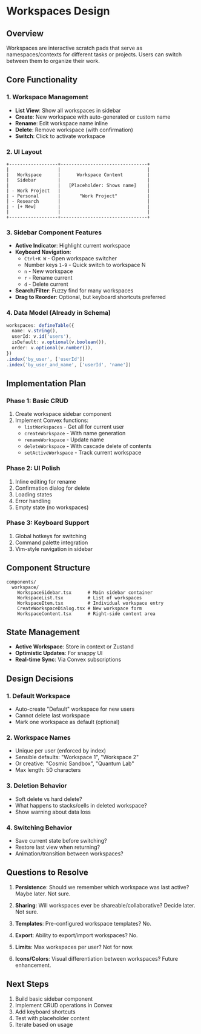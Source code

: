 # Workspaces Design

## Overview
Workspaces are interactive scratch pads that serve as namespaces/contexts for different tasks or projects. Users can switch between them to organize their work.

## Core Functionality

### 1. Workspace Management
- **List View**: Show all workspaces in sidebar
- **Create**: New workspace with auto-generated or custom name
- **Rename**: Edit workspace name inline
- **Delete**: Remove workspace (with confirmation)
- **Switch**: Click to activate workspace

### 2. UI Layout
```
+------------------+--------------------------------+
|                  |                                |
|   Workspace      |      Workspace Content         |
|   Sidebar        |                                |
|                  |   [Placeholder: Shows name]    |
| - Work Project   |                                |
| - Personal       |       "Work Project"           |
| - Research       |                                |
| - [+ New]        |                                |
|                  |                                |
+------------------+--------------------------------+
```

### 3. Sidebar Component Features
- **Active Indicator**: Highlight current workspace
- **Keyboard Navigation**: 
  - `Ctrl+K W` - Open workspace switcher
  - Number keys `1-9` - Quick switch to workspace N
  - `n` - New workspace
  - `r` - Rename current
  - `d` - Delete current
- **Search/Filter**: Fuzzy find for many workspaces
- **Drag to Reorder**: Optional, but keyboard shortcuts preferred

### 4. Data Model (Already in Schema)
```typescript
workspaces: defineTable({
  name: v.string(),
  userId: v.id('users'),
  isDefault: v.optional(v.boolean()),
  order: v.optional(v.number()),
})
.index('by_user', ['userId'])
.index('by_user_and_name', ['userId', 'name'])
```

## Implementation Plan

### Phase 1: Basic CRUD
1. Create workspace sidebar component
2. Implement Convex functions:
   - `listWorkspaces` - Get all for current user
   - `createWorkspace` - With name generation
   - `renameWorkspace` - Update name
   - `deleteWorkspace` - With cascade delete of contents
   - `setActiveWorkspace` - Track current workspace

### Phase 2: UI Polish
1. Inline editing for rename
2. Confirmation dialog for delete
3. Loading states
4. Error handling
5. Empty state (no workspaces)

### Phase 3: Keyboard Support
1. Global hotkeys for switching
2. Command palette integration
3. Vim-style navigation in sidebar

## Component Structure
```
components/
  workspace/
    WorkspaceSidebar.tsx      # Main sidebar container
    WorkspaceList.tsx         # List of workspaces
    WorkspaceItem.tsx         # Individual workspace entry
    CreateWorkspaceDialog.tsx # New workspace form
    WorkspaceContent.tsx      # Right-side content area
```

## State Management
- **Active Workspace**: Store in context or Zustand
- **Optimistic Updates**: For snappy UI
- **Real-time Sync**: Via Convex subscriptions

## Design Decisions

### 1. Default Workspace
- Auto-create "Default" workspace for new users
- Cannot delete last workspace
- Mark one workspace as default (optional)

### 2. Workspace Names
- Unique per user (enforced by index)
- Sensible defaults: "Workspace 1", "Workspace 2"
- Or creative: "Cosmic Sandbox", "Quantum Lab"
- Max length: 50 characters

### 3. Deletion Behavior
- Soft delete vs hard delete?
- What happens to stacks/cells in deleted workspace?
- Show warning about data loss

### 4. Switching Behavior
- Save current state before switching?
- Restore last view when returning?
- Animation/transition between workspaces?

## Questions to Resolve

1. **Persistence**: Should we remember which workspace was last active?
Maybe later. Not sure.

2. **Sharing**: Will workspaces ever be shareable/collaborative?
Decide later. Not sure.

3. **Templates**: Pre-configured workspace templates?
No.

4. **Export**: Ability to export/import workspaces?
No.

5. **Limits**: Max workspaces per user?
Not for now.

6. **Icons/Colors**: Visual differentiation between workspaces?
Future enhancement.

## Next Steps
1. Build basic sidebar component
2. Implement CRUD operations in Convex
3. Add keyboard shortcuts
4. Test with placeholder content
5. Iterate based on usage